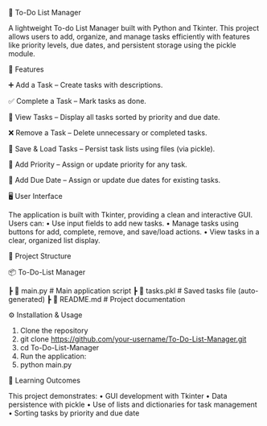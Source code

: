 📝 To-Do List Manager

A lightweight To-do List Manager built with Python and Tkinter. This project allows users to add, organize, and manage tasks efficiently with features like priority levels, due dates, and persistent storage using the pickle module.

🚀 Features

➕ Add a Task – Create tasks with descriptions.
     
✅ Complete a Task – Mark tasks as done.

👀 View Tasks – Display all tasks sorted by priority and due date.

❌ Remove a Task – Delete unnecessary or completed tasks.

💾 Save & Load Tasks – Persist task lists using files (via pickle).

📌 Add Priority – Assign or update priority for any task.

📅 Add Due Date – Assign or update due dates for existing tasks.



🖥️ User Interface

The application is built with Tkinter, providing a clean and interactive GUI. Users can:
•	Use input fields to add new tasks.
•	Manage tasks using buttons for add, complete, remove, and save/load actions.
•	View tasks in a clear, organized list display.


📂 Project Structure

📦 To-Do-List Manager


 ┣ 📜 main.py          # Main application script
 ┣ 📜 tasks.pkl        # Saved tasks file (auto-generated)
 ┣ 📜 README.md        # Project documentation

 
⚙️ Installation & Usage
1.	Clone the repository
2.	git clone https://github.com/your-username/To-Do-List-Manager.git
3.	cd To-Do-List-Manager
4.	Run the application:
5.	python main.py



🎯 Learning Outcomes

This project demonstrates:
•	GUI development with Tkinter
•	Data persistence with pickle
•	Use of lists and dictionaries for task management
•	Sorting tasks by priority and due date

